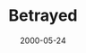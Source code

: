 ---
mission_id: betrayed
editorsChoice:
title: "Betrayed"
authors: 
    - "John Johnson"
date: 2000-05-24
filename: "betrayed.zip"
description: "Lieutenant Commander Brit Dannon has just been given a new assignment on the Moonbase, a relatively insignificant Republic Supply and Transfer Station some distance from the Imperial Border.  The station itself holds little tactical advantage, and is not considered a primary target fot Imperial attack.  It is staffed by about 300 personnel and droids at all times.  The station is well known to anyone who cares to know of it, though most Republic personnel still know little of its existance beyond their own personal contact with the facility.  Rumors abound that the Empire has some interest in the base, but you can't help but wonder what interest would the Moonbase have for anyone.  The answers lie ahead."
cover:
levelReplaced:	SECBASE
difficulty: yes
bm:	yes
fme: yes
wax: yes
three_do: yes
voc: yes
gmd: no
vue: no
lfd: yes
base: "New level from scratch" 
editors: "WDFUSE 2.00"

---